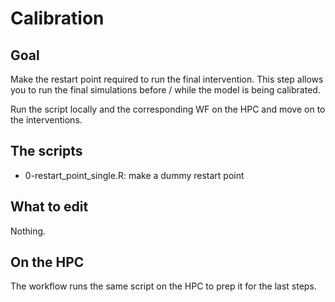 # Calibration

## Goal

Make the restart point required to run the final intervention. This step allows
you to run the final simulations before / while the model is being calibrated.

Run the script locally and the corresponding WF on the HPC and move on to the
interventions.

## The scripts

- 0-restart_point_single.R: make a dummy restart point

## What to edit

Nothing.

## On the HPC

The workflow runs the same script on the HPC to prep it for the last steps.
